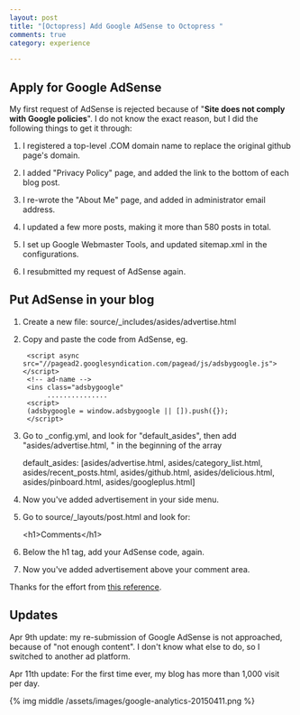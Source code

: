 ```yaml
---
layout: post
title: "[Octopress] Add Google AdSense to Octopress "
comments: true
category: experience

---
```


## Apply for Google AdSense

My first request of AdSense is rejected because of "__Site does not comply with Google policies__". I do not know the exact reason, but I did the following things to get it through: 

1. I registered a top-level .COM domain name to replace the original github page's domain.

2. I added "Privacy Policy" page, and added the link to the bottom of each blog post. 

3. I re-wrote the "About Me" page, and added in administrator email address. 

4. I updated a few more posts, making it more than 580 posts in total. 

5. I set up Google Webmaster Tools, and updated sitemap.xml in the configurations. 

6. I resubmitted my request of AdSense again. 

## Put AdSense in your blog

1. Create a new file: source/_includes/asides/advertise.html

2. Copy and paste the code from AdSense, eg. 

        <script async src="//pagead2.googlesyndication.com/pagead/js/adsbygoogle.js"></script>
        <!-- ad-name -->
        <ins class="adsbygoogle"
             ...............
        <script>
        (adsbygoogle = window.adsbygoogle || []).push({});
        </script>

3. Go to _config.yml, and look for "default_asides", then add "asides/advertise.html, " in the beginning of the array

    default_asides: [asides/advertise.html, asides/category_list.html, asides/recent_posts.html, asides/github.html, asides/delicious.html, asides/pinboard.html, asides/googleplus.html]

4. Now you've added advertisement in your side menu.

5. Go to source/_layouts/post.html and look for: 

    \<h1\>Comments\</h1\>
    
6. Below the h1 tag, add your AdSense code, again. 

7. Now you've added advertisement above your comment area.

Thanks for the effort from [this reference](https://www.hi29.net/post/2013/11/30/octopresszen-mo-fang-adsense/).

## Updates

Apr 9th update: my re-submission of Google AdSense is not approached, because of "not enough content". I don't know what else to do, so I switched to another ad platform. 

Apr 11th update: For the first time ever, my blog has more than 1,000 visit per day. 

{% img middle /assets/images/google-analytics-20150411.png %}
